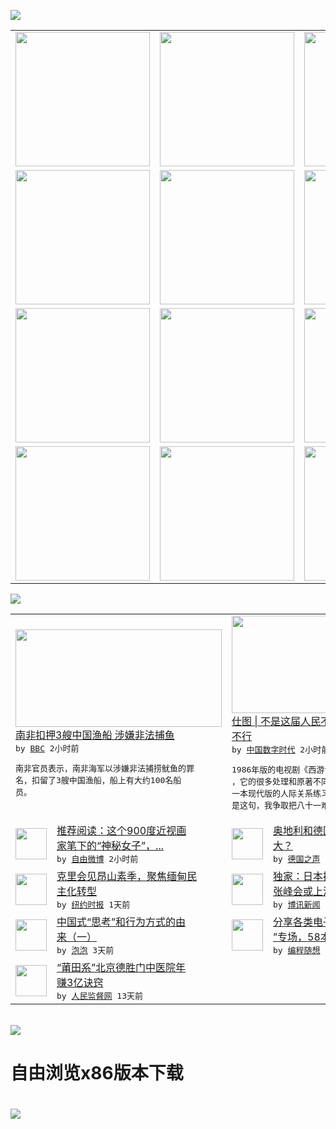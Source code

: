 

<a href="https://github.com/greatfire/z/raw/master/FreeBrowser.apk"><img src="https://raw.githubusercontent.com/greatfire/wiki/master/x/header.png" /></a><table><tr><td width="262" align="center" valign="center"><a href="https://github.com/greatfire/wiki/wiki/nyt" title="纽约时报中文网 国际纵览"><img src="https://raw.githubusercontent.com/greatfire/wiki/master/x/nyt_flag.png" width="215"/></a></td><td width="262" align="center" valign="center"><a href="https://github.com/greatfire/wiki/wiki/dw" title=""><img src="https://raw.githubusercontent.com/greatfire/wiki/master/x/dw_flag.png" width="215"/></a></td><td width="262" align="center" valign="center"><a href="https://github.com/greatfire/wiki/wiki/rmjd" title=""><img src="https://raw.githubusercontent.com/greatfire/wiki/master/x/rmjd_flag.png" width="215"/></a></td></tr><tr><td width="262" align="center" valign="center"><a href="https://github.com/paopaonetizen/website" title="泡泡 - 未经审查的互联网信息"><img src="https://raw.githubusercontent.com/greatfire/wiki/master/x/pp_flag.png" width="215"/></a></td><td width="262" align="center" valign="center"><a href="https://github.com/getlantern/mirror" title="以及自由微博和GreatFire.org官方中文论坛"><img src="https://raw.githubusercontent.com/greatfire/wiki/master/x/lantern_flag.png" width="215"/></a></td><td width="262" align="center" valign="center"><a href="https://github.com/cdtmirrors/m/" title=""><img src="https://raw.githubusercontent.com/greatfire/wiki/master/x/cdt_flag.png" width="215"/></a></td></tr><tr><td width="262" align="center" valign="center"><a href="https://github.com/program-think/blog" title="编程随想的博客"><img src="https://raw.githubusercontent.com/greatfire/wiki/master/x/pt_flag.png" width="215"/></a></td><td width="262" align="center" valign="center"><a href="https://github.com/greatfire/wiki/wiki/bbc" title=""><img src="https://raw.githubusercontent.com/greatfire/wiki/master/x/bbc_flag.png" width="215"/></a></td><td width="262" align="center" valign="center"><a href="https://github.com/freeweibo/s" title="自由微博 - 匿名和不受屏蔽的新浪微博搜索"><img src="https://raw.githubusercontent.com/greatfire/wiki/master/x/fw_flag.png" width="215"/></a></td></tr><tr><td width="262" align="center" valign="center"><a href="https://github.com/greatfire/wiki/wiki/google" title=""><img src="https://raw.githubusercontent.com/greatfire/wiki/master/x/google_flag.png" width="215"/></a></td><td width="262" align="center" valign="center"><a href="https://github.com/bxnews/boxun" title=""><img src="https://raw.githubusercontent.com/greatfire/wiki/master/x/bx_flag.png" width="215"/></a></td><td width="262" align="center" valign="center"><a href="https://github.com/greatfire/wiki/wiki/open-source" title="欢迎访问GreatFire.org开发者项目网站"><img src="https://raw.githubusercontent.com/greatfire/wiki/master/x/open-source_flag.png" width="215"/></a></td></tr></table><img src="https://raw.githubusercontent.com/greatfire/wiki/master/x/newsfeed text.png" /><table cols="4"><tr><td colspan="2" width="380"><a href="http://www.bbc.com/zhongwen/simp/world/2016/05/160523_safrica_china_fishing_boats"><img src="http://a.files.bbci.co.uk/worldservice/live/assets/images/2014/01/10/140110145745_china_fishing_144x81_ap_nocredit.jpg" width="330" height="156"/></a></br><a href="http://www.bbc.com/zhongwen/simp/world/2016/05/160523_safrica_china_fishing_boats">南非扣押3艘中国渔船 涉嫌非法捕鱼</a></br><kbd> by <a href="http://www.bbc.co.uk/zhongwen/simp">BBC</a> 2小时前 </kbd></br><pre>南非官员表示，南非海军以涉嫌非法捕捞鱿鱼的罪<br/>名，扣留了3艘中国渔船，船上有大约100名船<br/>员。</pre></td><td colspan="2" width="380"><a href="http://feedproxy.google.com/~r/chinadigitaltimes/IyPt/~3/qLQTqKSeNNo/"><img src="http://i2.wp.com/chinadigitaltimes.net/chinese/files/2016/05/image-1.jpg?resize=360%2C236" width="330" height="156"/></a></br><a href="http://feedproxy.google.com/~r/chinadigitaltimes/IyPt/~3/qLQTqKSeNNo/">仕图 | 不是这届人民不行 而是这届老板<br/>不行</a></br><kbd> by <a href="http://chinadigitaltimes.net/chinese/">中国数字时代</a> 2小时前 </kbd></br><pre>1986年版的电视剧《西游记》是一部出色作品<br/>，它的很多处理和原著不同，但是完全可以看做是<br/>一本现代版的人际关系练习册。（这个系列开头都<br/>是这句，我争取把八十一难写完...</pre></td></tr><tr><td><img src="https://raw.githubusercontent.com/greatfire/wiki/master/x/fw_logo.png" width="50" height="50"/></td><td width="280"><a href="https://freeweibo.com/weibo/3978441688119149">推荐阅读：这个900度近视画<br/>家笔下的“神秘女子”，...</a></br><kbd> by <a href="https://freeweibo.com/">自由微博</a> 2小时前 </kbd></td><td><img src="http://www.dw.com/image/0,,19276063_302,00.jpg" width="50" height="50"/></td><td width="280"><a href="http://dw.com/p/1It7J?maca=chi-GK-text-greatfire-all-chinese-15625-xml-mrss">奥地利和德国联邦总统谁的权力<br/>大？</a></br><kbd> by <a href="http://dw.de">德国之声</a> 3小时前 </kbd></td></tr><tr><td><img src="https://static01.nyt.com/images/2016/05/23/world/23DIPLO/23DIPLO-articleLarge.jpg" width="50" height="50"/></td><td width="280"><a href="https://d7odklm2qes9e.cloudfront.net/asia-pacific/20160523/c23diplo/">克里会见昂山素季，聚焦缅甸民<br/>主化转型</a></br><kbd> by <a href="http://m.cn.nytimes.com/">纽约时报</a> 1天前 </kbd></td><td><img src="http://www.boxun.com/news/images/2016/05/201605232032intl1.jpg" width="50" height="50"/></td><td width="280"><a href="http://www.boxun.com/news/gb/intl/2016/05/201605232032.shtml">独家：日本操控G7议题北京紧<br/>张峰会或上演“反华剧”</a></br><kbd> by <a href="http://www.boxun.com">博讯新闻</a> 1天前 </kbd></td></tr><tr><td><img src="https://raw.githubusercontent.com/greatfire/wiki/master/x/pp_logo.png" width="50" height="50"/></td><td width="280"><a href="https://pao-pao.net/article/698">中国式“思考”和行为方式的由<br/>来（一）</a></br><kbd> by <a href="https://pao-pao.net">泡泡</a> 3天前 </kbd></td><td><img src="https://raw.githubusercontent.com/greatfire/wiki/master/x/pt_logo.png" width="50" height="50"/></td><td width="280"><a href="http://feedproxy.google.com/~r/programthink/~3/gW7pAXwOLyA/share-books.html">分享各类电子书（“TXT格式<br/>”专场，58本）</a></br><kbd> by <a href="http://program-think.blogspot.com">编程随想</a> 4天前 </kbd></td></tr><tr><td><img src="http://www.rmjdw.com/uploads/160510/3-1605102102421C.jpg" width="50" height="50"/></td><td width="280"><a href="http://www.rmjdw.com//tebiebaodao/20160510/15526.html">“莆田系”北京德胜门中医院年<br/>赚3亿诀窍 </a></br><kbd> by <a href="http://www.rmjdw.com/">人民监督网</a> 13天前 </kbd></td></table></br><a href="https://github.com/greatfire/z/raw/master/FreeBrowser.apk"><img src="https://raw.githubusercontent.com/greatfire/wiki/master/x/download app.png" /></a><h1>自由浏览x86版本下载<h1><a href="https://github.com/greatfire/z/raw/master/FreeBrowser-x86.apk"><img src="https://raw.githubusercontent.com/greatfire/images/master/fb86.qr.png" /></a>